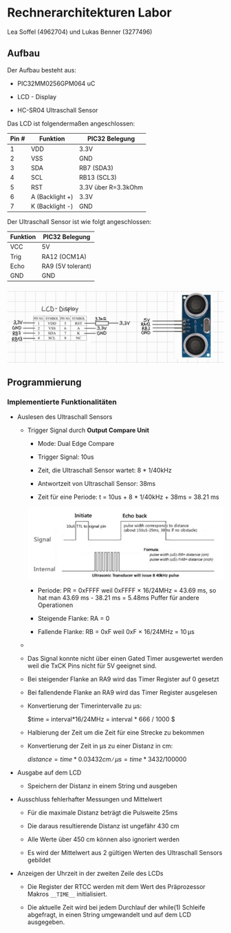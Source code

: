 # Rechnerarchitekturen Labor

Lea Soffel (4962704) und Lukas Benner (3277496)

## Aufbau

Der Aufbau besteht aus: 

- PIC32MM0256GPM064 uC

- LCD - Display

- HC-SR04 Ultraschall Sensor

Das LCD ist folgendermaßen angeschlossen:

| Pin # | Funktion        | PIC32 Belegung      |
| ----- | --------------- | ------------------- |
| 1     | VDD             | 3.3V                |
| 2     | VSS             | GND                 |
| 3     | SDA             | RB7 (SDA3)          |
| 4     | SCL             | RB13 (SCL3)         |
| 5     | RST             | 3.3V über R=3.3kOhm |
| 6     | A (Backlight +) | 3.3V                |
| 7     | K (Backlight -) | GND                 |

Der Ultraschall Sensor ist wie folgt angeschlossen:

| Funktion | PIC32 Belegung    |
| -------- | ----------------- |
| VCC      | 5V                |
| Trig     | RA12 (OCM1A)      |
| Echo     | RA9 (5V tolerant) |
| GND      | GND               |

![hardware.jpg](images/hardware.jpg)

## Programmierung

### Implementierte Funktionalitäten

- Auslesen des Ultraschall Sensors
  
  - Trigger Signal durch **Output Compare Unit**
    
    - Mode: Dual Edge Compare
    
    - Trigger Signal: 10us
    
    - Zeit, die Ultraschall Sensor wartet: 8 * 1/40kHz 
    
    - Antwortzeit von Ultraschall Sensor: 38ms
    
    - Zeit für eine Periode: t = 10us + 8 * 1/40kHz + 38ms = 38.21 ms 
    
    ![UltraSchallSensor.jpg](images/UltraschallSensorPeriode.jpg)
    
    - Periode: PR = 0xFFFF weil 0xFFFF × 16/24MHz = 43.69 ms, so hat man 43.69 ms - 38.21 ms = 5.48ms Puffer für andere Operationen
    
    - Steigende Flanke: RA = 0
    
    - Fallende Flanke: RB = 0xF weil 0xF × 16/24MHz = 10 μs
  
  - 
    
    - Das Signal konnte nicht über einen Gated Timer ausgewertet werden weil die TxCK Pins nicht für 5V geeignet sind.
    
    - Bei steigender Flanke an RA9 wird das Timer Register auf 0 gesetzt
    
    - Bei fallendende Flanke an RA9 wird das Timer Register ausgelesen
    
    - Konvertierung der Timerintervalle zu μs:
      
      $time = interval*16/24MHz =    interval * 666 / 1000
      $
    
    - Halbierung der Zeit um die Zeit für eine Strecke zu bekommen
    
    - Konvertierung der Zeit in μs zu einer Distanz in cm:
      
      $distance = time * 0.034 32 cm∕μs = time * 3432 / 100000$

- Ausgabe auf dem LCD
  
  - Speichern der Distanz in einem String und ausgeben

- Ausschluss fehlerhafter Messungen und Mittelwert
  
  - Für die maximale Distanz beträgt die Pulsweite 25ms
  
  - Die daraus resultierende Distanz ist ungefähr 430 cm
  
  - Alle Werte über 450 cm können also ignoriert werden
  
  - Es wird der Mittelwert aus 2 gültigen Werten des Ultraschall Sensors gebildet

- Anzeigen der Uhrzeit in der zweiten Zeile des LCDs
  
  - Die Register der RTCC werden mit dem Wert des Präprozessor Makros `__TIME__` initialisiert.
  
  - Die aktuelle Zeit wird bei jedem Durchlauf der while(1) Schleife abgefragt, in einen String umgewandelt und auf dem LCD ausgegeben.
